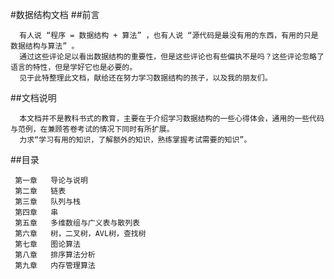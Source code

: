 #数据结构文档
##前言

      有人说 “程序 = 数据结构 + 算法” ，也有人说 “源代码是最没有用的东西，有用的只是数据结构与算法” 。
      通过这些评论足以看出数据结构的重要性，但是这些评论也有些偏执不是吗？这些评论忽略了语言的特性，但是学好它也是必要的。
      见于此特整理此文档，献给还在努力学习数据结构的孩子，以及我的朋友们。
      
##文档说明
    
      本文档并不是教科书式的教育，主要在于介绍学习数据结构的一些心得体会，通用的一些代码与范例，在兼顾答卷考试的情况下同时有所扩展。
      力求“学习有用的知识，了解额外的知识，熟练掌握考试需要的知识”。
##目录
   
     第一章   导论与说明
     第二章   链表
     第三章   队列与栈
     第四章   串
     第五章   多维数组与广义表与散列表 
     第六章   树，二叉树，AVL树，查找树
     第七章   图论算法
     第八章   排序算法分析
     第九章   内存管理算法
     
